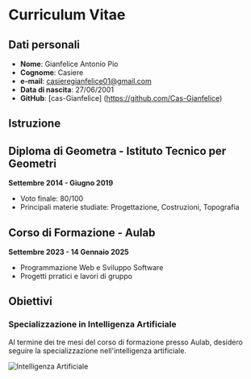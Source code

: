 # Curriculum Vitae 

## Dati personali

- **Nome**: Gianfelice Antonio Pio
- **Cognome**: Casiere
- **e-mail**: casieregianfelice01@gmail.com
- **Data di nascita**: 27/06/2001
- **GitHub**: [cas-Gianfelice] (https://github.com/Cas-Gianfelice)

## Istruzione
## Diploma di Geometra - Istituto Tecnico per Geometri
**Settembre 2014 - Giugno 2019**

- Voto finale: 80/100
- Principali materie studiate: Progettazione, Costruzioni, Topografia

## Corso di Formazione - Aulab
**Settembre 2023 - 14 Gennaio 2025**

- Programmazione Web e Sviluppo Software
- Progetti prratici e lavori di gruppo

## Obiettivi

### Specializzazione in Intelligenza Artificiale
Al termine dei tre mesi del corso di formazione presso Aulab, desidero seguire la specializzazione nell'intelligenza artificiale.

![Intelligenza Artificiale](https://previews.123rf.com/images/maylim33/maylim332305/maylim33230500262/204722852-l-illustrazione-generata-dall-ia-della-doppia-esposizione-mostra-un-computer-desktop-che-disegna-un.jpg)
